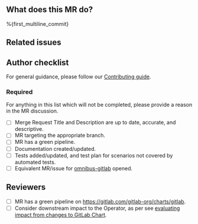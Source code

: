 ## What does this MR do?

<!-- Briefly describe what this MR is about. -->

%{first_multiline_commit}

## Related issues

<!-- Link related issues below. Insert the issue link or reference after the word "Closes" if merging this should automatically close it. -->

## Author checklist

For general guidance, please follow our [Contributing guide](https://gitlab.com/gitlab-org/charts/gitlab/-/blob/master/CONTRIBUTING.md).

### Required

For anything in this list which will not be completed, please provide a reason in the MR discussion.

- [ ] Merge Request Title and Description are up to date, accurate, and descriptive.
- [ ] MR targeting the appropriate branch.
- [ ] MR has a green pipeline.
- [ ] Documentation created/updated.
- [ ] Tests added/updated, and test plan for scenarios not covered by automated tests.
- [ ] Equivalent MR/issue for [omnibus-gitlab](https://gitlab.com/gitlab-org/omnibus-gitlab) opened.

## Reviewers

- [ ] MR has a green pipeline on https://gitlab.com/gitlab-org/charts/gitlab.
- [ ] Consider downstream impact to the Operator, as per see [evaluating impact from changes to GitLab Chart](https://docs.gitlab.com/operator/developer/charts_dependency).

<!-- template sourced from https://gitlab.com/gitlab-org/charts/gitlab/-/blob/master/.gitlab/merge_request_templates/Default.md -->
